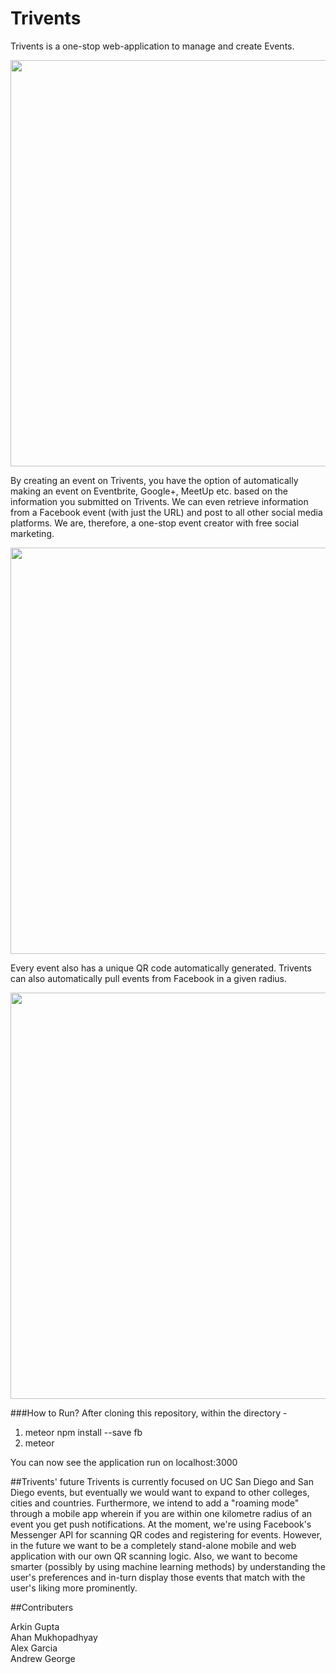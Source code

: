 # Trivents

Trivents is a one-stop web-application to manage and create Events.

<img src = "http://i.imgur.com/imqHIrK.png" width = 650>

By creating an event on Trivents, you have the option of automatically making an event on Eventbrite, Google+, MeetUp etc. based on the information you submitted on Trivents. We can even retrieve information from a Facebook event (with just the URL) and post to all other social media platforms. We are, therefore, a one-stop event creator with free social marketing.

<img src = "http://i.imgur.com/QuowdB8.png" width = 650>

Every event also has a unique QR code automatically generated.
Trivents can also automatically pull events from Facebook in a
given radius.

<img src = "http://i.imgur.com/ICCYkcG.png" width =650>

###How to Run?
After cloning this repository, within the directory -

1) meteor npm install --save fb <br>
2) meteor <br>

You can now see the application run on localhost:3000

##Trivents' future
Trivents is currently focused on UC San Diego and San Diego events, but eventually we would want to expand to other colleges, cities and countries. Furthermore, we intend to add a "roaming mode" through a mobile app wherein if you are within one kilometre radius of an event you get push notifications. At the moment, we're using Facebook's Messenger API for scanning QR codes and registering for events. However, in the future we want to be a completely stand-alone mobile and web application with our own QR scanning logic. Also, we want to become smarter (possibly by using machine learning methods) by understanding the user's preferences and in-turn display those events that match with the user's liking more prominently.

##Contributers

Arkin Gupta <br>
Ahan Mukhopadhyay <br>
Alex Garcia <br>
Andrew George <br>

